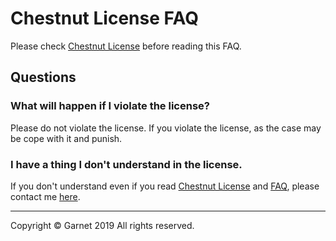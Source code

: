 # Chestnut License FAQ

Please check [Chestnut License](/docs/en/license/items.md) before reading this FAQ.

## Questions

### What will happen if I violate the license?

Please do not violate the license.
If you violate the license, as the case may be cope with it and punish.

### I have a thing I don't understand in the license.

If you don't understand even if you read [Chestnut License](/docs/en/license/items.md) and [FAQ](https://github.com/Garnet3106/chestnut/tree/develop/en/license/faq.md), please contact me [here](/docs/en/license/items.md#Contact).

---

Copyright © Garnet 2019 All rights reserved.
